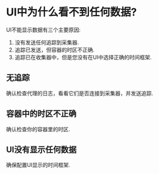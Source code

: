 # UI中为什么看不到任何数据?

UI不能显示数据有三个主要原因:

1. 没有发送任何追踪到采集器.
2. 追踪已发送，但容器的时区不正确.
3. 追踪已在收集器中，但是您没有在UI中选择正确的时间框架.

## 无追踪

确认检查代理的日志，看看它们是否连接到采集器，并发送追踪.


## 容器中的时区不正确

确认检查你的容器里的时区.


## UI没有显示任何数据

确保配置UI显示的时间框架.

